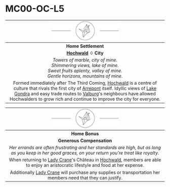 # MC00-OC-L5

| <img src="../../images/card-icons/lady-crane.png" height="60" /> |
|:---:|
| **Home Settlement** |
| **[Hochwald](../../places/cities/hochwald.md) ♢ City** |
| *Towers of marble, city of mine.<br>Shimmering views, lake of mine.<br>Sweet fruits aplenty, valley of mine.<br>Gentle horizons, mountains of mine.* |
| Formed immediately after The Third Coming, [Hochwald](../../places/cities/hochwald.md) is a centre of culture that rivals the first city of [Arrepont](../../places/cities/arrepont.md) itself. Idyllic views of [Lake Gondra](../../places/rivers-lakes/lake-gondra.md) and easy trade routes to [Valburg](../../civilisations/nilsavnic-alliance/states/valburg.md)'s neighbours have allowed Hochwalders to grow rich and continue to improve the city for everyone. |

| <img src="../../images/card-icons/lady-crane.png" height="60" /> |
|:---:|
| **Home Bonus** |
| **Generous Compensation** |
| *Her errands are often frustrating and her standards are high, but as long as you keep in her good graces, on your return you're treat like royalty.* |
| When returning to [Lady Crane](../../organisations/lady-crane.md)'s Château in [Hochwald](../../places/cities/hochwald.md), members are able to enjoy an aristocratic lifestyle and food at her expense. |
| Additionally [Lady Crane](../../organisations/lady-crane.md) will purchase any supplies or transportation her members need that they can justify. |
